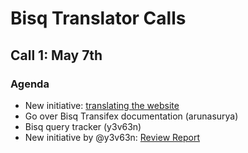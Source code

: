# Bisq Translator Calls

## Call 1: May 7th
### Agenda
- New initiative: [translating the website](https://github.com/bisq-network/bisq-website/issues/173)
- Go over Bisq Transifex documentation (arunasurya)
 - Bisq query tracker (y3v63n)
- New initiative by @y3v63n: [Review Report](https://docs.google.com/spreadsheets/d/1Y_YygGQzuQP4iMf3I7w66nUlCnP9Px0B_3XXITupB_0/edit#gid=1642854992)
